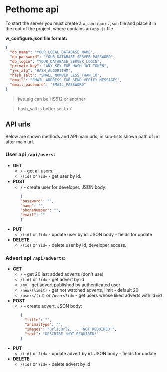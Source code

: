 # Pethome api

To start the server you must create a `w_configure.json` file
and place it in the root of the project, where contains an `app.js` file.

**w_configure.json file format:**
```json
{
  "db_name": "YOUR_LOCAL_DATABASE_NAME",
  "db_password": "YOUR_DATABASE_SERVER_PASSWORD",
  "db_login": "YOUR_DATABASE_SERVER_LOGIN",
  "private_key": "ANY_KEY_FOR_HASH_JWT_TOKEN",
  "jws_alg": "HASH_ALGORITHM",
  "hash_salt": "SMALL_NUMBER_LESS_THAN_10",
  "email": "EMAIL_ADDRESS_FOR_SEND_VERIFY_MESSAGES",
  "email_password": "EMAIL_PASSWORD"
}
```
>jws_alg can be HS512 or another

>hash_salt is better set to 7

## API urls
Below are shown methods and API main urls, in sub-lists shown path of url after main url. 

### User api `/api/users`:
* **GET**
    * `/` - get all users.
    * `/(id)` or `?id=` - get user by id.
* **POST**
    * `/` - create user for developer. JSON body: 
        ```json
      {
        "password": "",
        "name": "",
        "phoneNumber": "",
        "email": ""
      } 
        ``` 
* **PUT** 
    * `/(id)` or `?id=` - update user by id. JSON body - fields for update
* **DELETE** 
    * `/(id)` or `?id=` - delete user by id, developer access.
    
### Advert api `/api/adverts`:
* **GET**
    * `/` - get 20 last added adverts (don't use)
    * `/(id)` or `?id=` - get advert by id
    * `/my` - get advert published by authenticated user
    * `/new/(limit)` - get not watched adverts, limit - default 20
    * `/users/(id)` or `/users?id=` - get users whose liked adverts with id=id
* **POST**
    * `/` - create advert. JSON body:
        ```json
        {
          "title": "",
          "animalType": "",
          "images": "url1;url2;... !NOT REQUIRED!",
          "text": "DESCRIBE !NOT REQUIRED!"
        }
        ```
* **PUT**
    * `/(id)` or `?id=` - update advert by id. JSON body - fields for update
* **DELETE**
    * `/(id)` or `?id=` - delete advert by id